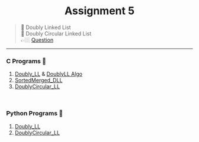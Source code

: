<h1 align="center"> Assignment 5 </h1>

>💠 Doubly Linked List<br>💠 Doubly Circular Linked List<br> 👉🏼 [Question](https://github.com/DSA01/Linked-List/blob/main/Questions/Assignment-5%40DSALAB.txt)

---

<h3>C Programs 🐷</h3>

1. [Doubly_LL](https://github.com/DSA01/Linked-List/blob/main/Linked%20List/C%20Programs%20%E2%98%A0%EF%B8%8F/Doubly/doubly_LL.c) & [DoublyLL Algo](https://github.com/DSA01/Linked-List/blob/main/Linked%20List/Algorithms%20%F0%9F%93%9D/DLL%20Algo.txt)
2. [SortedMerged_DLL](https://github.com/DSA01/Linked-List/blob/main/Linked%20List/C%20Programs%20%E2%98%A0%EF%B8%8F/Doubly/sortedMerge_DLL.c) 
3. [DoublyCircular_LL](https://github.com/DSA01/Linked-List/blob/main/Linked%20List/C%20Programs%20%E2%98%A0%EF%B8%8F/Doubly%20Circular/doublyCircular_LL.c)

<br>

<h3>Python Programs 🐍</h3>

1. [Doubly_LL](https://github.com/DSA01/Linked-List/blob/main/Linked%20List/Python%20Programs%20%F0%9F%90%8D/Doubly/doubly_LL.py)
 2. [DoublyCircular_LL](https://github.com/DSA01/Linked-List/blob/main/Linked%20List/Python%20Programs%20%F0%9F%90%8D/Doubly%20Circular/doublyCircular_LL.py)